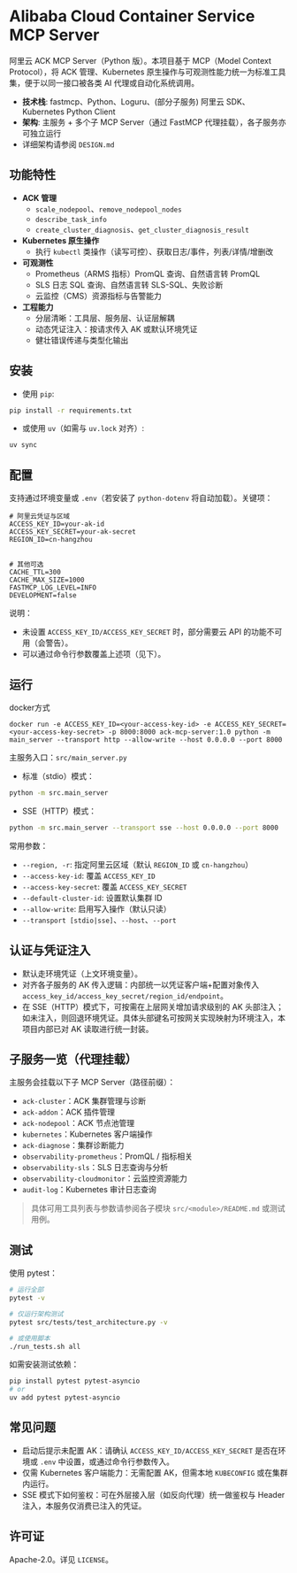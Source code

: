 # Alibaba Cloud Container Service MCP Server

阿里云 ACK MCP Server（Python 版）。本项目基于 MCP（Model Context Protocol），将 ACK 管理、Kubernetes 原生操作与可观测性能力统一为标准工具集，便于以同一接口被各类 AI 代理或自动化系统调用。

- **技术栈**: fastmcp、Python、Loguru、(部分子服务) 阿里云 SDK、Kubernetes Python Client
- **架构**: 主服务 + 多个子 MCP Server（通过 FastMCP 代理挂载），各子服务亦可独立运行
- 详细架构请参阅 `DESIGN.md`

## 功能特性

- **ACK 管理**
  - `scale_nodepool`、`remove_nodepool_nodes`
  - `describe_task_info`
  - `create_cluster_diagnosis`、`get_cluster_diagnosis_result`
- **Kubernetes 原生操作**
  - 执行 `kubectl` 类操作（读写可控）、获取日志/事件，列表/详情/增删改
- **可观测性**
  - Prometheus（ARMS 指标）PromQL 查询、自然语言转 PromQL
  - SLS 日志 SQL 查询、自然语言转 SLS-SQL、失败诊断
  - 云监控（CMS）资源指标与告警能力
- **工程能力**
  - 分层清晰：工具层、服务层、认证层解耦
  - 动态凭证注入：按请求传入 AK 或默认环境凭证
  - 健壮错误传递与类型化输出

## 安装

- 使用 `pip`:
```bash
pip install -r requirements.txt
```

- 或使用 `uv`（如需与 `uv.lock` 对齐）:
```bash
uv sync
```

## 配置

支持通过环境变量或 `.env`（若安装了 `python-dotenv` 将自动加载）。关键项：

```env
# 阿里云凭证与区域
ACCESS_KEY_ID=your-ak-id
ACCESS_KEY_SECRET=your-ak-secret
REGION_ID=cn-hangzhou


# 其他可选
CACHE_TTL=300
CACHE_MAX_SIZE=1000
FASTMCP_LOG_LEVEL=INFO
DEVELOPMENT=false
```

说明：
- 未设置 `ACCESS_KEY_ID/ACCESS_KEY_SECRET` 时，部分需要云 API 的功能不可用（会警告）。
- 可以通过命令行参数覆盖上述项（见下）。

## 运行

docker方式
```angular2html
docker run -e ACCESS_KEY_ID=<your-access-key-id> -e ACCESS_KEY_SECRET=<your-access-key-secret> -p 8000:8000 ack-mcp-server:1.0 python -m main_server --transport http --allow-write --host 0.0.0.0 --port 8000
```

主服务入口：`src/main_server.py`

- 标准（stdio）模式：
```bash
python -m src.main_server
```

- SSE（HTTP）模式：
```bash
python -m src.main_server --transport sse --host 0.0.0.0 --port 8000
```

常用参数：
- `--region, -r`: 指定阿里云区域（默认 `REGION_ID` 或 `cn-hangzhou`）
- `--access-key-id`: 覆盖 `ACCESS_KEY_ID`
- `--access-key-secret`: 覆盖 `ACCESS_KEY_SECRET`
- `--default-cluster-id`: 设置默认集群 ID
- `--allow-write`: 启用写入操作（默认只读）
- `--transport [stdio|sse]`、`--host`、`--port`

## 认证与凭证注入

- 默认走环境凭证（上文环境变量）。
- 对齐各子服务的 AK 传入逻辑：内部统一以凭证客户端+配置对象传入 `access_key_id/access_key_secret/region_id/endpoint`。
- 在 SSE（HTTP）模式下，可按需在上层网关增加请求级别的 AK 头部注入；如未注入，则回退环境凭证。具体头部键名可按网关实现映射为环境注入，本项目内部已对 AK 读取进行统一封装。

## 子服务一览（代理挂载）

主服务会挂载以下子 MCP Server（路径前缀）：
- `ack-cluster`：ACK 集群管理与诊断
- `ack-addon`：ACK 插件管理
- `ack-nodepool`：ACK 节点池管理
- `kubernetes`：Kubernetes 客户端操作
- `ack-diagnose`：集群诊断能力
- `observability-prometheus`：PromQL / 指标相关
- `observability-sls`：SLS 日志查询与分析
- `observability-cloudmonitor`：云监控资源能力
- `audit-log`：Kubernetes 审计日志查询

> 具体可用工具列表与参数请参阅各子模块 `src/<module>/README.md` 或测试用例。

## 测试

使用 pytest：
```bash
# 运行全部
pytest -v

# 仅运行架构测试
pytest src/tests/test_architecture.py -v

# 或使用脚本
./run_tests.sh all
```

如需安装测试依赖：
```bash
pip install pytest pytest-asyncio
# or
uv add pytest pytest-asyncio
```

## 常见问题

- 启动后提示未配置 AK：请确认 `ACCESS_KEY_ID/ACCESS_KEY_SECRET` 是否在环境或 `.env` 中设置，或通过命令行参数传入。
- 仅需 Kubernetes 客户端能力：无需配置 AK，但需本地 `KUBECONFIG` 或在集群内运行。
- SSE 模式下如何鉴权：可在外层接入层（如反向代理）统一做鉴权与 Header 注入，本服务仅消费已注入的凭证。

## 许可证

Apache-2.0。详见 `LICENSE`。
